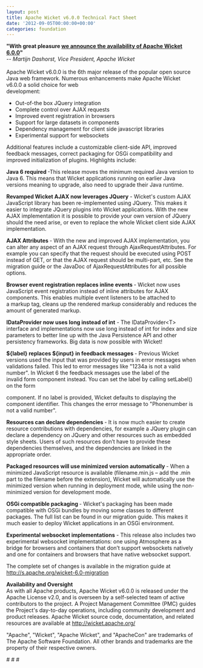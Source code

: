 ```yaml
---
layout: post
title: Apache Wicket v6.0.0 Technical Fact Sheet
date: '2012-09-05T00:00:00+00:00'
categories: foundation
---
```

<div><b>&quot;With great pleasure <a href="https://blogs.apache.org/foundation/entry/the_apache_software_foundation_announces31">we announce the availability of Apache Wicket 6.0.0</a>&quot;</b></div> 
  <div><i>-- Martijn Dashorst, Vice President, Apache Wicket</i></div> 
  <div><br /></div> 
  <div>Apache Wicket v6.0.0 is the 6th major release of the popular open source Java web framework. Numerous enhancements make Apache Wicket v6.0.0 a solid choice for web</div> 
  <div>development:</div> 
  <div> 
    <p> </p> 
    <ul> 
      <li>Out-of-the&nbsp;box JQuery integration&nbsp;</li> 
      <li>Complete&nbsp;control over AJAX requests</li> 
      <li>Improved event registration in browsers</li> 
      <li>Support for large datasets in components</li> 
      <li>Dependency&nbsp;management for client side javascript libraries</li> 
      <li>Experimental support for websockets</li> 
    </ul> 
  </div> 
  <div>Additional&nbsp;features include a customizable client-side API, improved feedback messages,&nbsp;correct packaging for OSGi compatibility and improved initialization of&nbsp;plugins. Highlights include:</div> 
  <div> 
    <p><b>Java 6 required&nbsp;</b>-This release moves the&nbsp;minimum required Java version to Java 6. This means that Wicket applications&nbsp;running on earlier Java versions meaning to upgrade, also need to upgrade their&nbsp;Java runtime.</p> 
  </div> 
  <div><b>Revamped Wicket AJAX now&nbsp;leverages JQuery</b> - Wicket's custom AJAX JavaScript library has been re-implemented using JQuery.&nbsp;This makes it easier to integrate JQuery plugins into Wicket applications. With&nbsp;the new AJAX implementation it is possible to provide your own version of&nbsp;JQuery should the need arise, or even to replace the whole Wicket client side&nbsp;AJAX implementation.</div> 
  <p><b>AJAX Attributes&nbsp;</b>- With the new and improved&nbsp;AJAX implementation, you can alter any aspect of an AJAX request&nbsp;through AjaxRequestAttributes. For example you can specify that the request&nbsp;should be executed using POST instead of GET, or that the AJAX request should&nbsp;be multi-part, etc. See the migration guide or the JavaDoc of&nbsp;AjaxRequestAttributes for all possible options.</p> 
  <div> 
    <p><b>Browser event registration&nbsp;replaces inline events&nbsp;</b>- Wicket now uses JavaScript event registration instead of inline attributes&nbsp;for AJAX components. This enables multiple event listeners to be attached to a&nbsp;markup tag, cleans up the rendered markup considerably and reduces the amount&nbsp;of generated markup.</p> 
    <p><b>IDataProvider now uses long&nbsp;instead of int</b> - The IDataProvider&lt;T&gt; interface and implementations now use long instead&nbsp;of int for index and size parameters to better line up with the Java&nbsp;Persistence API and other persistency frameworks. Big data is now possible with&nbsp;Wicket!</p> 
  </div> 
  <div> 
    <p><b>${label} replaces ${input} in&nbsp;feedback messages&nbsp;</b>- Previous Wicket versions used the input that was provided by users in error&nbsp;messages when validations failed. This led to error messages like &quot;1234a is not&nbsp;a valid number&quot;. In Wicket 6 the feedback messages use the label of the invalid&nbsp;form component instead. You can set the label by calling setLabel() on the form</p> 
  </div> 
  <div>component. If no label is provided, Wicket defaults to displaying the component&nbsp;identifier. This changes the error message to &quot;Phonenumber is not a valid&nbsp;number&quot;.</div> 
  <div> 
    <p><b>Resources can declare dependencies&nbsp;</b>- It is now much easier to&nbsp;create resource contributions with dependencies, for example a JQuery plugin&nbsp;can declare a dependency on JQuery and other resources such as embedded style&nbsp;sheets. Users of such resources don’t have to provide these dependencies&nbsp;themselves, and the dependencies are linked in the appropriate order.</p> 
  </div> 
  <div><b>Packaged resources will use&nbsp;minimized version automatically&nbsp;</b>- When a minimized JavaScript resource is available (filename.min.js – add the&nbsp;.min part to the filename before the extension), Wicket will automatically use&nbsp;the minimized version when running in deployment mode, while using the&nbsp;non-minimized version for development mode.</div> 
  <p><b>OSGi compatible packaging </b>- Wicket's packaging has been&nbsp;made compatible with OSGi bundles by moving some classes to different packages.&nbsp;The full list can be found in our migration guide. This makes it much easier to&nbsp;deploy Wicket applications in an OSGi environment.</p> 
  <div><b>Experimental websocket&nbsp;implementations</b> - This release also includes two experimental websocket implementations: one&nbsp;using Atmosphere as a bridge for browsers and containers that don’t support&nbsp;websockets natively and one for containers and browsers that have native&nbsp;websocket support.</div> 
  <p>The&nbsp;complete set of changes is available in the migration guide at <a href="http://s.apache.org/wicket-6.0-migration">http://s.apache.org/wicket-6.0-migration</a></p> 
  <div> 
    <p><b>Availability and Oversight<br /></b>As&nbsp;with all Apache products, Apache Wicket v6.0.0 is released under the Apache&nbsp;License v2.0, and is overseen by a self-selected team of active contributors to&nbsp;the project. A Project Management Committee (PMC) guides the Project's&nbsp;day-to-day operations, including community development and product releases.&nbsp;Apache Wicket source code, documentation, and related resources are available&nbsp;at <a href="http://wicket.apache.org/">http://wicket.apache.org/</a></p> 
  </div> 
  <div> 
    <p>&quot;Apache&quot;, &quot;Wicket&quot;, &quot;Apache Wicket&quot;, and &quot;ApacheCon&quot; are trademarks of The Apache&nbsp;Software Foundation. All other brands and trademarks are the property of their&nbsp;respective owners.</p> 
    <p># # #&nbsp;</p> 
  </div>
